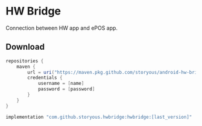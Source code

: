 # HW Bridge

Connection between HW app and ePOS app.

## Download

``` groovy
repositories {
    maven {
        url = uri("https://maven.pkg.github.com/storyous/android-hw-bridge")
        credentials {
            username = [name]
            password = [password]
        }
    }
}
```

``` groovy
implementation "com.github.storyous.hwbridge:hwbridge:[last_version]"
```
